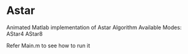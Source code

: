 # Astar

Animated Matlab implementation of Astar Algorithm
Available Modes:
AStar4
AStar8

Refer Main.m to see how to run it